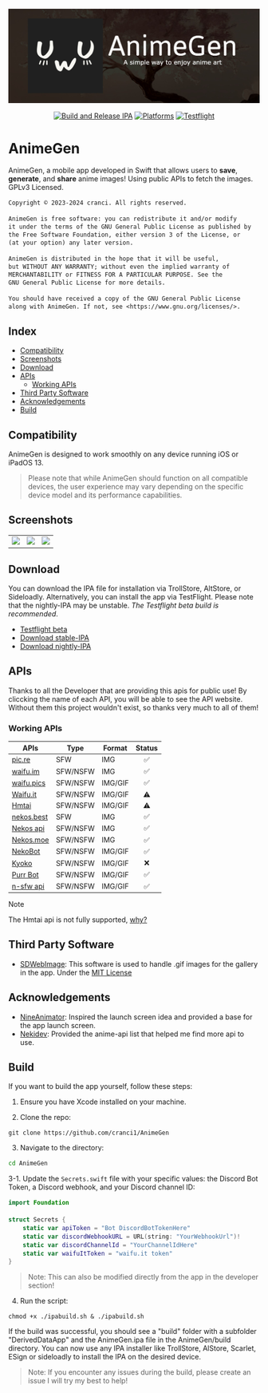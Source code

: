 ![AnimeGen Banner](Images/banner.jpeg)

<div align="center">

[![Build and Release IPA](https://github.com/cranci1/AnimeGen/actions/workflows/build.yml/badge.svg)](https://github.com/cranci1/AnimeGen/actions/workflows/build.yml) [![Platforms](https://img.shields.io/badge/Platforms-iOS%20%7C%20iPadOS-blue)](https://img.shields.io/badge/Platforms-iOS%20%7C%20iPadOS-blue) [![Testflight](https://img.shields.io/badge/Nightly-Testflight-008080)](https://testflight.apple.com/join/Qx5saHll)

</div>

# AnimeGen

AnimeGen, a mobile app developed in Swift that allows users to **save**, **generate**, and **share** anime images! Using public APIs to fetch the images. GPLv3 Licensed.

```
Copyright © 2023-2024 cranci. All rights reserved.

AnimeGen is free software: you can redistribute it and/or modify
it under the terms of the GNU General Public License as published by
the Free Software Foundation, either version 3 of the License, or
(at your option) any later version.

AnimeGen is distributed in the hope that it will be useful,
but WITHOUT ANY WARRANTY; without even the implied warranty of
MERCHANTABILITY or FITNESS FOR A PARTICULAR PURPOSE. See the
GNU General Public License for more details.

You should have received a copy of the GNU General Public License
along with AnimeGen. If not, see <https://www.gnu.org/licenses/>.
```

## Index

- [Compatibility](#compatibility)
- [Screenshots](#screenshots)
- [Download](#download)
- [APIs](#apis)
  - [Working APIs](#working-apis)
- [Third Party Software](#third-party-software)
- [Acknowledgements](#acknowledgements)
- [Build](#build)

## Compatibility

AnimeGen is designed to work smoothly on any device running iOS or iPadOS 13.

> Please note that while AnimeGen should function on all compatible devices, the user experience may vary depending on the specific device model and its performance capabilities.

## Screenshots

<div align="center">
<table>
  <tbody>
  <tr>
    <td><img src="https://raw.githubusercontent.com/cranci1/AnimeGen/main/Images/screenshots/apis.png" width=200px></td>
    <td><img src="https://raw.githubusercontent.com/cranci1/AnimeGen/main/Images/screenshots/history.png" width=200px></td>
    <td><img src="https://raw.githubusercontent.com/cranci1/AnimeGen/main/Images/screenshots/tags.png" width=200px></td>
  </tr>
  </tbody>
</table>
</div>

## Download

You can download the IPA file for installation via TrollStore, AltStore, or Sideloadly. Alternatively, you can install the app via TestFlight. Please note that the nightly-IPA may be unstable. *The Testflight beta build is recommended*.

- [Testflight beta](https://testflight.apple.com/join/Qx5saHll)
- [Download stable-IPA](https://github.com/cranci1/AnimeGen/releases/download/v1.7/AnimeGen.ipa)
- [Download nightly-IPA](https://nightly.link/cranci1/AnimeGen/workflows/build/main/AnimeGen-IPA.zip)

## APIs

Thanks to all the Developer that are providing this apis for public use! By cliccking the name of each API, you will be able to see the API website.
Without them this project wouldn't exist, so thanks very much to all of them!

### Working APIs

| APIs                                                       | Type     | Format  | Status |
| ---------------------------------------------------------- | -------- | ------- | :----: |
| [pic.re](https://doc.pic.re/)                              | SFW      | IMG     |   ✅   |
| [waifu.im](https://docs.waifu.im/)                         | SFW/NSFW | IMG     |   ✅   |
| [waifu.pics](https://waifu.pics/docs)                      | SFW/NSFW | IMG/GIF |   ✅   |
| [Waifu.it](https://waifu.it/)                              | SFW/NSFW | IMG/GIF |   ⚠️    |
| [Hmtai](https://hmtai.hatsunia.cfd/endpoints)              | SFW/NSFW | IMG/GIF |   ⚠️    |
| [nekos.best](https://docs.nekos.best/)                     | SFW      | IMG     |   ✅   |
| [Nekos api](https://nekosapi.com/docs)                     | SFW/NSFW | IMG     |   ✅   |
| [Nekos.moe](https://docs.nekos.moe)                        | SFW/NSFW | IMG     |   ✅   |
| [NekoBot](https://nekobot.xyz/)                            | SFW/NSFW | IMG/GIF |   ✅   |
| [Kyoko](https://api.rei.my.id/docs/ANIME/WAIFU-Generator/) | SFW/NSFW | IMG/GIF |   :x:  |
| [Purr Bot](https://purrbot.site/)                          | SFW/NSFW | IMG/GIF |   ✅   |
| [n-sfw api](https://n-sfw.com/)                            | SFW/NSFW | IMG/GIF |   ✅   |

> [!Note]
> The Hmtai api is not fully supported, [why?](https://github.com/cranci1/AnimeGen/blob/main/Privacy/Hmtai.md)

## Third Party Software

- [SDWebImage](https://github.com/SDWebImage/SDWebImage): This software is used to handle .gif images for the gallery in the app. Under the [MIT License](https://github.com/SDWebImage/SDWebImage/blob/master/LICENSE)

## Acknowledgements

- [NineAnimator](https://github.com/SuperMarcus/NineAnimator): Inspired the launch screen idea and provided a base for the app launch screen.
- [Nekidev](https://github.com/Nekidev/anime-api): Provided the anime-api list that helped me find more api to use.

## Build

If you want to build the app yourself, follow these steps:

1. Ensure you have Xcode installed on your machine.

2. Clone the repo:

```
git clone https://github.com/cranci1/AnimeGen
```

3. Navigate to the directory:

```bash
cd AnimeGen
```

3-1. Update the `Secrets.swift` file with your specific values: the Discord Bot Token, a Discord webhook, and your Discord channel ID:

```swift
import Foundation

struct Secrets {
    static var apiToken = "Bot DiscordBotTokenHere"
    static var discordWebhookURL = URL(string: "YourWebhookUrl")!
    static var discordChannelId = "YourChannelIdHere"
    static var waifuItToken = "waifu.it token"
}

```
> Note: This can also be modified directly from the app in the developer section!

4. Run the script:

```
chmod +x ./ipabuild.sh & ./ipabuild.sh
```

If the build was successful, you should see a "build" folder with a subfolder "DerivedDataApp" and the AnimeGen.ipa file in the AnimeGen/build directory. You can now use any IPA installer like TrollStore, AlStore, Scarlet, ESign or sideloadly to install the IPA on the desired device.

> Note: If you encounter any issues during the build, please create an issue I will try my best to help!

